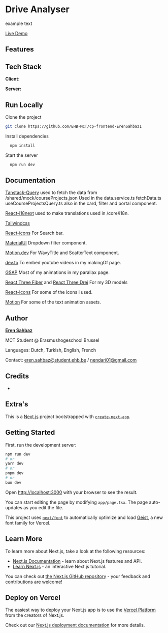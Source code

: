 # Drive Analyser

example text

[Live Demo](helloworld.com)

## Features

## Tech Stack

**Client:** 

**Server:** 

## Run Locally

Clone the project

```bash
git clone https://github.com/EHB-MCT/cp-frontend-ErenSahbaz1
```

Install dependencies

```bash
  npm install
```

Start the server

```bash
  npm run dev
```

## Documentation

[Tanstack-Query](https://tanstack.com/query/latest) used to fetch the data from /shared/mock/courseProjects.json Used in the data.service.ts fetchData.ts useCourseProjectsQuery.ts also in the card, filter and portal component.

[React-i18next](https://react.i18next.com/) used to make translations used in /core/i18n.

[Tailwindcss](https://tailwindcss.com/docs/installation/using-vite)

[React-icons](https://react-icons.github.io/react-icons/) For Search bar.

[MaterialUI](https://mui.com/material-ui/react-select/) Dropdown filter component.

[Motion.dev](https://tanstack.com/query/latest) For WavyTitle and ScatterText component.

[dev.to](https://dev.to/bravemaster619/simplest-way-to-embed-a-youtube-video-in-your-react-app-3bk2) To embed youtube videos in my makingOf page.

[GSAP](https://gsap.com/docs/v3/) Most of my animations in my parallax page.

[React Three Fiber](https://r3f.docs.pmnd.rs/getting-started/introduction?trk=public_post_comment-text) and [React Three Drei](https://drei.docs.pmnd.rs/getting-started/introduction) For my 3D models

[React-Icons](https://react-icons.github.io/react-icons/) For some of the icons i used.

[Motion](https://examples.motion.dev/react) For some of the text animation assets.

## Author

[**Eren Sahbaz**](https://github.com/ErenSahbaz1)

MCT Student @ Erasmushogeschool Brussel

Languages: Dutch, Turkish, English, French

Contact: eren.sahbaz@student.ehb.be / nendari01@gmail.com

## Credits

-

## Extra's



This is a [Next.js](https://nextjs.org) project bootstrapped with [`create-next-app`](https://nextjs.org/docs/app/api-reference/cli/create-next-app).

## Getting Started

First, run the development server:

```bash
npm run dev
# or
yarn dev
# or
pnpm dev
# or
bun dev
```

Open [http://localhost:3000](http://localhost:3000) with your browser to see the result.

You can start editing the page by modifying `app/page.tsx`. The page auto-updates as you edit the file.

This project uses [`next/font`](https://nextjs.org/docs/app/building-your-application/optimizing/fonts) to automatically optimize and load [Geist](https://vercel.com/font), a new font family for Vercel.

## Learn More

To learn more about Next.js, take a look at the following resources:

- [Next.js Documentation](https://nextjs.org/docs) - learn about Next.js features and API.
- [Learn Next.js](https://nextjs.org/learn) - an interactive Next.js tutorial.

You can check out [the Next.js GitHub repository](https://github.com/vercel/next.js) - your feedback and contributions are welcome!

## Deploy on Vercel

The easiest way to deploy your Next.js app is to use the [Vercel Platform](https://vercel.com/new?utm_medium=default-template&filter=next.js&utm_source=create-next-app&utm_campaign=create-next-app-readme) from the creators of Next.js.

Check out our [Next.js deployment documentation](https://nextjs.org/docs/app/building-your-application/deploying) for more details.
